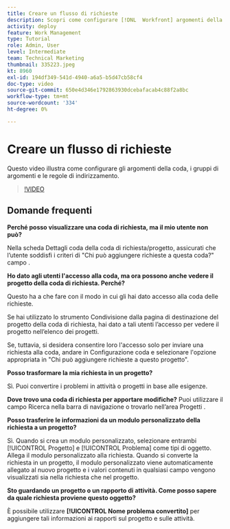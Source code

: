 ```yaml
---
title: Creare un flusso di richieste
description: Scopri come configurare [!DNL  Workfront] argomenti della coda, gruppi di argomenti e regole di instradamento per gestire la richiesta e l'assunzione di lavoro.
activity: deploy
feature: Work Management
type: Tutorial
role: Admin, User
level: Intermediate
team: Technical Marketing
thumbnail: 335223.jpeg
kt: 8960
exl-id: 194df349-541d-4940-a6a5-b5d47cb58cf4
doc-type: video
source-git-commit: 650e4d346e1792863930dcebafacab4c88f2a8bc
workflow-type: tm+mt
source-wordcount: '334'
ht-degree: 0%

---
```


# Creare un flusso di richieste

Questo video illustra come configurare gli argomenti della coda, i gruppi di argomenti e le regole di indirizzamento.

>[!VIDEO](https://video.tv.adobe.com/v/335223/?quality=12&learn=on)

## Domande frequenti

**Perché posso visualizzare una coda di richiesta, ma il mio utente non può?**

Nella scheda Dettagli coda della coda di richiesta/progetto, assicurati che l’utente soddisfi i criteri di &quot;Chi può aggiungere richieste a questa coda?&quot; campo .

**Ho dato agli utenti l&#39;accesso alla coda, ma ora possono anche vedere il progetto della coda di richiesta. Perché?**

Questo ha a che fare con il modo in cui gli hai dato accesso alla coda delle richieste.

Se hai utilizzato lo strumento Condivisione dalla pagina di destinazione del progetto della coda di richiesta, hai dato a tali utenti l’accesso per vedere il progetto nell’elenco dei progetti.

Se, tuttavia, si desidera consentire loro l&#39;accesso solo per inviare una richiesta alla coda, andare in Configurazione coda e selezionare l&#39;opzione appropriata in &quot;Chi può aggiungere richieste a questo progetto&quot;.

**Posso trasformare la mia richiesta in un progetto?**

Sì. Puoi convertire i problemi in attività o progetti in base alle esigenze.

**Dove trovo una coda di richiesta per apportare modifiche?**
Puoi utilizzare il campo Ricerca nella barra di navigazione o trovarlo nell’area Progetti .

**Posso trasferire le informazioni da un modulo personalizzato della richiesta a un progetto?**

Sì. Quando si crea un modulo personalizzato, selezionare entrambi [!UICONTROL Progetto] e [!UICONTROL Problema] come tipi di oggetto. Allega il modulo personalizzato alla richiesta. Quando si converte la richiesta in un progetto, il modulo personalizzato viene automaticamente allegato al nuovo progetto e i valori contenuti in qualsiasi campo vengono visualizzati sia nella richiesta che nel progetto.

**Sto guardando un progetto o un rapporto di attività. Come posso sapere da quale richiesta proviene questo oggetto?**

È possibile utilizzare **[!UICONTROL Nome problema convertito]** per aggiungere tali informazioni ai rapporti sul progetto e sulle attività.


